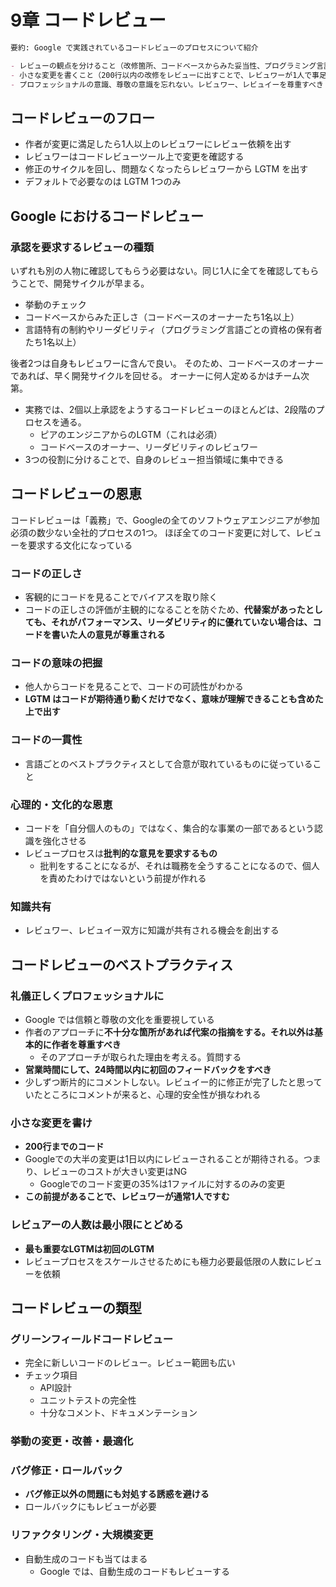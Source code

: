 # 9章 コードレビュー

```markdown
要約: Google で実践されているコードレビューのプロセスについて紹介

- レビューの観点を分けること（改修箇所、コードベースからみた妥当性、プログラミング言語から見たリーダビリティ）
- 小さな変更を書くこと（200行以内の改修をレビューに出すことで、レビュワーが1人で事足り、レビューサイクルが円滑になる）
- プロフェッショナルの意識、尊敬の意識を忘れない。レビュワー、レビュイーを尊重すべき
```

## コードレビューのフロー

- 作者が変更に満足したら1人以上のレビュワーにレビュー依頼を出す
- レビュワーはコードレビューツール上で変更を確認する
- 修正のサイクルを回し、問題なくなったらレビュワーから LGTM を出す
- デフォルトで必要なのは LGTM 1つのみ

## Google におけるコードレビュー

### 承認を要求するレビューの種類

いずれも別の人物に確認してもらう必要はない。同じ1人に全てを確認してもらうことで、開発サイクルが早まる。

- 挙動のチェック
- コードベースからみた正しさ（コードベースのオーナーたち1名以上）
- 言語特有の制約やリーダビリティ（プログラミング言語ごとの資格の保有者たち1名以上）

後者2つは自身もレビュワーに含んで良い。
そのため、コードベースのオーナーであれば、早く開発サイクルを回せる。
オーナーに何人定めるかはチーム次第。

- 実務では、2個以上承認をようするコードレビューのほとんどは、2段階のプロセスを通る。
  - ピアのエンジニアからのLGTM（これは必須）
  - コードベースのオーナー、リーダビリティのレビュワー
- 3つの役割に分けることで、自身のレビュー担当領域に集中できる

## コードレビューの恩恵

コードレビューは「義務」で、Googleの全てのソフトウェアエンジニアが参加必須の数少ない全社的プロセスの1つ。
ほぼ全てのコード変更に対して、レビューを要求する文化になっている

### コードの正しさ

- 客観的にコードを見ることでバイアスを取り除く
- コードの正しさの評価が主観的になることを防ぐため、**代替案があったとしても、それがパフォーマンス、リーダビリティ的に優れていない場合は、コードを書いた人の意見が尊重される**

### コードの意味の把握

- 他人からコードを見ることで、コードの可読性がわかる
- **LGTM はコードが期待通り動くだけでなく、意味が理解できることも含めた上で出す**

### コードの一貫性

- 言語ごとのベストプラクティスとして合意が取れているものに従っていること

### 心理的・文化的な恩恵

- コードを「自分個人のもの」ではなく、集合的な事業の一部であるという認識を強化させる
- レビュープロセスは**批判的な意見を要求するもの**
  - 批判をすることになるが、それは職務を全うすることになるので、個人を責めたわけではないという前提が作れる

### 知識共有

- レビュワー、レビュイー双方に知識が共有される機会を創出する

## コードレビューのベストプラクティス

### 礼儀正しくプロフェッショナルに

- Google では信頼と尊敬の文化を重要視している
- 作者のアプローチに**不十分な箇所があれば代案の指摘をする。それ以外は基本的に作者を尊重すべき**
  - そのアプローチが取られた理由を考える。質問する
- **営業時間にして、24時間以内に初回のフィードバックをすべき**
- 少しずつ断片的にコメントしない。レビュイー的に修正が完了したと思っていたところにコメントが来ると、心理的安全性が損なわれる

### 小さな変更を書け

- **200行までのコード**
- Googleでの大半の変更は1日以内にレビューされることが期待される。つまり、レビューのコストが大きい変更はNG
  - Googleでのコード変更の35%は1ファイルに対するのみの変更
- **この前提があることで、レビュワーが通常1人ですむ**

### レビュアーの人数は最小限にとどめる

- **最も重要なLGTMは初回のLGTM**
- レビュープロセスをスケールさせるためにも極力必要最低限の人数にレビューを依頼

## コードレビューの類型

### グリーンフィールドコードレビュー

- 完全に新しいコードのレビュー。レビュー範囲も広い
- チェック項目
  - API設計
  - ユニットテストの完全性
  - 十分なコメント、ドキュメンテーション

### 挙動の変更・改善・最適化

### バグ修正・ロールバック

- **バグ修正以外の問題にも対処する誘惑を避ける**
- ロールバックにもレビューが必要

### リファクタリング・大規模変更

- 自動生成のコードも当てはまる
  - Google では、自動生成のコードもレビューする
